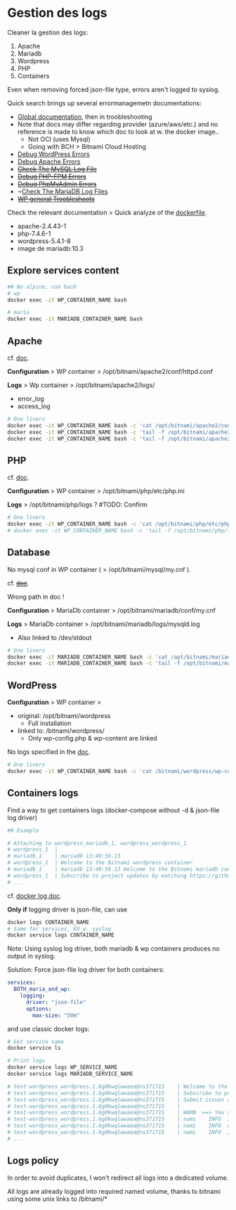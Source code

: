 # Gestion des logs

Cleaner la gestion des logs:

1. Apache
2. Mariadb
3. Wordpress
4. PHP
5. Containers

Even when removing forced json-file type, errors aren't logged to syslog.

Quick search brings up several errormanagemetn documentations:

- [Global documentation](https://docs.bitnami.com/oci/apps/wordpress/get-started/first-steps/), then in troobleshooting
- Note that docs may differ regarding provider (azure/aws/etc.) and no reference is made to know which doc to look at w. the docker image..
  - Not OCI (uses Mysql)
  - Going with BCH > Bitnami Cloud Hosting
- [Debug WordPress Errors](https://docs.bitnami.com/bch/apps/wordpress/troubleshooting/debug-errors/)
- [Debug Apache Errors](https://docs.bitnami.com/bch/apps/wordpress/troubleshooting/debug-errors-apache/)
- ~~[Check The MySQL Log File](https://docs.bitnami.com/bch/apps/wordpress/troubleshooting/debug-errors-mysql/)~~
- ~~[Debug PHP-FPM Errors](https://docs.bitnami.com/bch/apps/wordpress/troubleshooting/debug-errors-php-fpm/)~~
- ~~[Debug PhpMyAdmin Errors](https://docs.bitnami.com/bch/apps/wordpress/troubleshooting/debug-errors-phpmyadmin/)~~
- ~[Check The MariaDB Log Files](https://docs.bitnami.com/aws/apps/codedx/troubleshooting/debug-errors-mariadb/)
- ~~[WP general Troobleshoots](https://docs.bitnami.com/general/how-to/troubleshoot-wordpress-issues/)~~

Check the relevant documentation > Quick analyze of the [dockerfile](https://github.com/bitnami/bitnami-docker-wordpress/blob/5.4.1-debian-10-r31/5/debian-10/Dockerfile).

- apache-2.4.43-1
- php-7.4.6-1
- wordpress-5.4.1-8
- image de mariadb:10.3

## Explore services content

```bash
## No alpine, use bash
# wp
docker exec -it WP_CONTAINER_NAME bash

# maria
docker exec -it MARIADB_CONTAINER_NAME bash
```

## Apache

cf. [doc](https://docs.bitnami.com/oci/apps/wordpress/get-started/understand-config/).

**Configuration** > WP container > /opt/bitnami/apache2/conf/httpd.conf

**Logs** > Wp container > /opt/bitnami/apache2/logs/

- error_log
- access_log

```bash
# One liners
docker exec -it WP_CONTAINER_NAME bash -c 'cat /opt/bitnami/apache2/conf/httpd.conf'
docker exec -it WP_CONTAINER_NAME bash -c 'tail -f /opt/bitnami/apache2/logs/error_log'
docker exec -it WP_CONTAINER_NAME bash -c 'tail -f /opt/bitnami/apache2/logs/access_log'
```

## PHP

cf. [doc](https://docs.bitnami.com/oci/apps/wordpress/get-started/understand-default-config-php/).

**Configuration** > WP container > /opt/bitnami/php/etc/php.ini

**Logs** > /opt/bitnami/php/logs ? #TODO: Confirm

```bash
# One liners
docker exec -it WP_CONTAINER_NAME bash -c 'cat /opt/bitnami/php/etc/php.ini'
# docker exec -it WP_CONTAINER_NAME bash -c 'tail -f /opt/bitnami/php/logs' # TODO: Adjust file, /logs is a folder
```

## Database

No mysql conf in WP container ( > /opt/bitnami/mysql/my.cnf ).

cf. ~~[doc](https://docs.bitnami.com/aws/apps/codedx/troubleshooting/debug-errors-mariadb/)~~.

Wrong path in doc !

**Configuration** > MariaDb container > /opt/bitnami/mariadb/conf/my.cnf

**Logs** > MariaDb container > /opt/bitnami/mariadb/logs/mysqld.log

- Also linked to /dev/stdout

```bash
# One liners
docker exec -it MARIADB_CONTAINER_NAME bash -c 'cat /opt/bitnami/mariadb/conf/my.cnf'
docker exec -it MARIADB_CONTAINER_NAME bash -c 'tail -f /opt/bitnami/mariadb/logs/mysqld.log'
```

## WordPress

**Configuration** > WP container >

- original:   /opt/bitnami/wordpress
  - Full installation
- linked to:  /bitnami/wordpress/
  - Only wp-config.php & wp-content are linked

No logs specified in the [doc](https://docs.bitnami.com/bch/apps/wordpress/troubleshooting/debug-errors/).

```bash
# One liners
docker exec -it WP_CONTAINER_NAME bash -c 'cat /bitnami/wordpress/wp-config.php'
```

## Containers logs

Find a way to get containers logs (docker-compose without -d & json-file log driver)

```bash
## Example

# Attaching to wordpress_mariadb_1, wordpress_wordpress_1
# wordpress_1  |
# mariadb_1    | mariadb 13:49:56.13
# wordpress_1  | Welcome to the Bitnami wordpress container
# mariadb_1    | mariadb 13:49:56.13 Welcome to the Bitnami mariadb container
# wordpress_1  | Subscribe to project updates by watching https://github.com/bitnami/bitnami-docker-wordpress
# ...
```

cf. [docker log doc](https://docs.docker.com/config/containers/logging/).

**Only if** logging driver is json-file, can use

```bash
docker logs CONTAINER_NAME
# Same for services, KO w. syslog
docker service logs CONTAINER_NAME
```

Note: Using syslog log driver, both mariadb & wp containers produces no output in syslog.

Solution: Force json-file log driver for both containers:

```yaml
services:
  BOTH_maria_and_wp:
    logging:
      driver: "json-file"
      options:
        max-size: "50m"
```

and use classic docker logs:

```bash
# Get service name
docker service ls

# Print logs
docker service logs WP_SERVICE_NAME
docker service logs MARIADB_SERVICE_NAME

# test-wordpress_wordpress.1.6g0kwqlwwaea@ns371715    | Welcome to the Bitnami wordpress container
# test-wordpress_wordpress.1.6g0kwqlwwaea@ns371715    | Subscribe to project updates by watching https://github.com/bitnami/bitnami-docker-wordpress
# test-wordpress_wordpress.1.6g0kwqlwwaea@ns371715    | Submit issues and feature requests at https://github.com/bitnami/bitnami-docker-wordpress/issues
# test-wordpress_wordpress.1.6g0kwqlwwaea@ns371715    |
# test-wordpress_wordpress.1.6g0kwqlwwaea@ns371715    | WARN  ==> You set the environment variable ALLOW_EMPTY_PASSWORD=yes. For safety reasons, do not use this flag in a production environment.
# test-wordpress_wordpress.1.6g0kwqlwwaea@ns371715    | nami    INFO  Initializing apache
# test-wordpress_wordpress.1.6g0kwqlwwaea@ns371715    | nami    INFO  apache successfully initialized
# test-wordpress_wordpress.1.6g0kwqlwwaea@ns371715    | nami    INFO  Initializing mysql-client
# ...
```

## Logs policy

In order to avoid duplicates, I won't redirect all logs into a dedicated volume.

All logs are already logged into required named volume, thanks to bitnami using some unix links to /bitnami/*
